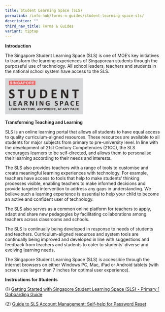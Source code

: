```yaml
---
title: Student Learning Space (SLS)
permalink: /info-hub/forms-n-guides/student-learning-space-sls/
description: ""
third_nav_title: Forms & Guides
variant: tiptap
---
```

**Introduction**

The&nbsp;Singapore Student Learning Space&nbsp;(SLS) is one of MOE’s key initiatives to transform the learning experiences of Singaporean students through the purposeful use of technology. All school leaders, teachers and students in the national school system have access to the SLS.

<img src="/images/SLS.png" style="width:50%">
		 
**Transforming Teaching and Learning**

SLS is an online learning portal that allows all students to have equal access to quality curriculum-aligned resources. These resources are available to all students for major subjects from primary to pre-university level. In line with the development of 21st Century Competencies (21CC), the SLS encourages learners to be self-directed, and allows them to personalise their learning according to their needs and interests.

The SLS also provides teachers with a range of tools to customise and create meaningful learning experiences with technology. For example, teachers have access to tools that help to make students’ thinking processes visible, enabling teachers to make informed decisions and provide targeted intervention to address any gaps in understanding. We believe such a learning experience is essential to help your child to become an active and confident user of technology.

The SLS also serves as a common online platform for teachers to apply, adapt and share new pedagogies by facilitating collaborations among teachers across classrooms and schools.

The SLS is continually being developed in response to needs of students and teachers. Curriculum-aligned resources and system tools are continually being improved and developed in line with suggestions and feedback from teachers and students to cater to students’ diverse and evolving learning needs.

The Singapore Student Learning Space (SLS) is accessible through the internet browsers on either Windows PC, Mac, iPad or Android tablets (with screen size larger than 7 inches for optimal user experience).

**Instructions for Students**

(1)&nbsp;[Getting Started with Singapore Student Learning Space (SLS) - Primary 1 Onboarding Guide](/files/P1%20SLS%20Onboarding%20Guide.pdf)

(2)&nbsp;[Guide to SLS Account Management: Self-help for Password Reset](/files/Self-help%20Password%20Reset%20Guide%20for%20Students.pdf)